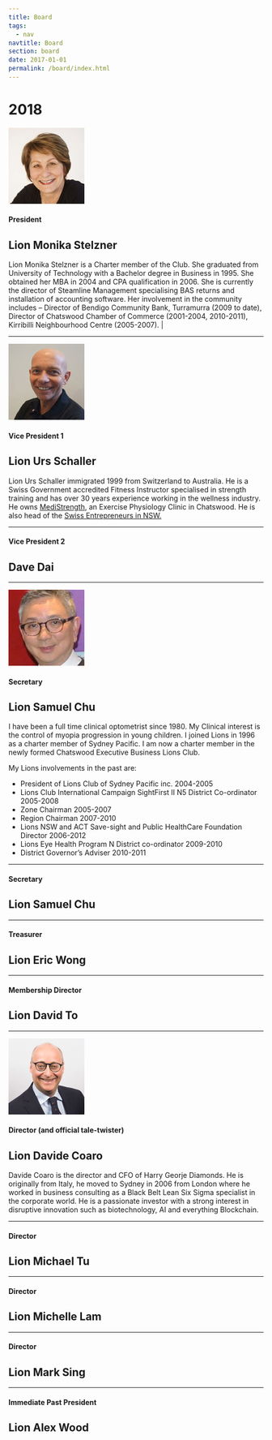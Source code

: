 ```yaml
---
title: Board
tags:
  - nav
navtitle: Board
section: board
date: 2017-01-01
permalink: /board/index.html
---
```


# 2018

![Monika Stelzner](/static/img/board-monika-stelzner.jpg "Monika Stelzner")
#### President
## Lion Monika Stelzner
Lion Monika Stelzner is a Charter member of the Club. She graduated from University of Technology with a Bachelor degree in Business in 1995. She obtained her MBA in 2004 and CPA qualification in 2006. She is currently the director of Steamline Management specialising BAS returns and installation of accounting software. Her involvement in the community includes – Director of Bendigo Community Bank, Turramurra (2009 to date), Director of Chatswood Chamber of Commerce (2001-2004, 2010-2011), Kirribilli Neighbourhood Centre (2005-2007). |

---
![Urs Schaller](/static/img/board-urs-schaller.jpg "Urs Schaller")
#### Vice President 1
## Lion Urs Schaller
Lion Urs Schaller immigrated 1999 from Switzerland to Australia. He is a Swiss Government accredited Fitness Instructor specialised in strength training and has over 30 years experience working in the wellness industry. He owns <a href="http://www.medistrength.com.au" target="_blank">MediStrength</a>, an Exercise Physiology Clinic in Chatswood. He is also head of the <a href="www.swissentrepreneurs.org" target="_blank">Swiss Entrepreneurs in NSW.</a>


---
#### Vice President 2
## Dave Dai

---

![Samuel Chu](/static/img/board-samuel-chu.jpg "Samuel Chu")
#### Secretary
## Lion Samuel Chu
I have been a full time clinical optometrist since 1980. My Clinical interest is the control of myopia progression in young children. I joined Lions in 1996 as a charter member of Sydney Pacific. I am now a charter member in the newly formed Chatswood Executive Business Lions Club.

My Lions involvements in the past are:
- President of Lions Club of Sydney Pacific inc. 2004-2005
- Lions Club International Campaign SightFirst II N5 District Co-ordinator 2005-2008
- Zone Chairman 2005-2007
- Region Chairman 2007-2010
- Lions NSW and ACT Save-sight and Public HealthCare Foundation Director 2006-2012
- Lions Eye Health Program N District co-ordinator 2009-2010
- District Governor’s Adviser 2010-2011


---
#### Secretary
## Lion Samuel Chu

---

#### Treasurer
## Lion Eric Wong

---

#### Membership Director
## Lion David To

---
![Davide Coaro](/static/img/board-davide-coaro.jpg "Davide Coaro")
#### Director (and official tale-twister)
## Lion Davide Coaro
Davide Coaro is the director and CFO of Harry Georje Diamonds. He is originally from Italy, he moved to Sydney in 2006 from London where he worked in business consulting as a Black Belt Lean Six Sigma specialist in the corporate world. He is a passionate investor with a strong interest in disruptive innovation such as biotechnology, AI and everything Blockchain.

---

#### Director
## Lion Michael Tu

---

#### Director 
## Lion Michelle Lam

---

#### Director
## Lion Mark Sing

---

#### Immediate Past President
## Lion Alex Wood

